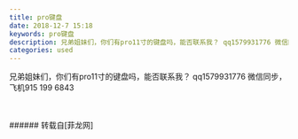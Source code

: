 ```yaml
---
title: pro键盘
date: 2018-12-7 15:18
keywords: pro键盘
description: 兄弟姐妹们，你们有pro11寸的键盘吗，能否联系我？ qq1579931776 微信同步，飞机915 199 6843
categories: used
---
```

<td class="t_f" id="postmessage_2425420">

兄弟姐妹们，你们有pro11寸的键盘吗，能否联系我？ qq1579931776 微信同步，飞机915 199 6843<br/>
<br/>
<br/>
</td>
###### 转载自[菲龙网]